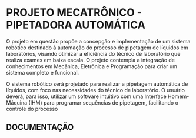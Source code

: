 # PROJETO MECATRÔNICO - PIPETADORA AUTOMÁTICA
O projeto em questão propõe a concepção e implementação de um sistema robótico destinado à automação do processo de pipetagem de líquidos em laboratórios, visando otimizar a eficiência do técnico de laboratório 
que realiza exames em baixa escala. O projeto contempla a integração de conhecimentos em Mecânica, Eletrônica e Programação para criar um sistema completo e funcional.

O sistema robótico será projetado para realizar a pipetagem automática de líquidos, com foco nas necessidades do técnico de laboratório. O usuário deverá, para isso, utilizar um software 
intuitivo com uma Interface Homem-Máquina (IHM) para programar sequências de pipetagem, 
facilitando o controle do processo

## DOCUMENTAÇÃO


